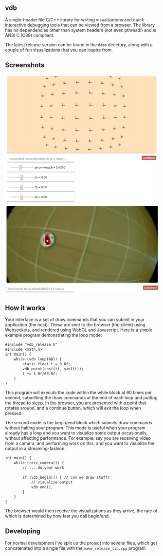 ## vdb

A single-header file C/C++ library for writing visualizations and quick interactive debugging tools that can be viewed from a browser. The library has no dependencies other than system headers (not even pthread!) and is ANSI C (C89) compliant.

The latest release version can be found in the `demo` directory, along with a couple of fun visualizations that you can inspire from.

## Screenshots

![](img/demo1.png)
![](img/demo2.png)

## How it works

Your interface is a set of draw commands that you can submit in your application (the host). These are sent to the browser (the client) using Websockets, and rendered using WebGL and Javascript. Here is a simple example program demonstrating the loop mode:

    #include "vdb_release.h"
    #include <math.h>
    int main() {
        while (vdb_loop(60)) {
            static float t = 0.0f;
            vdb_point(cosf(t), sinf(t));
            t += 1.0f/60.0f;
        }
    }

This program will execute the code within the while block at 60 times per second, submitting the draw commands at the end of each loop and putting the thread to sleep. In the browser, you are presented with a point that rotates around, and a continue button, which will exit the loop when pressed.

The second mode is the begin/end block which submits draw commands without halting your program. This mode is useful when your program already has a loop and you want to visualize some output occasionally, without affecting performance. For example, say you are receiving video from a camera, and performing work on this, and you want to visualize the output in a streaming-fashion:

    int main() {
        while (recv_camera()) {
            // ... do your work

            if (vdb_begin()) { // can we draw stuff?
                // visualize output
                vdb_end();
            }
        }
    }

The browser would then receive the visualizations as they arrive, the rate of which is determined by how fast you call begin/end.

## Developing

For normal development I've split up the project into several files, which get concatenated into a single file with the `make_release_lib.cpp` program.
